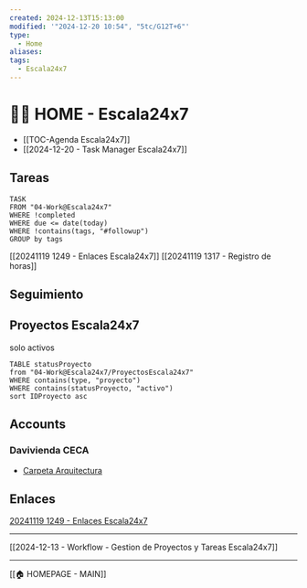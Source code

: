 ```yaml
---
created: 2024-12-13T15:13:00
modified: '"2024-12-20 10:54", "5tc/G12T+6"'
type:
  - Home
aliases: 
tags:
  - Escala24x7
---
```

# 👨‍🏭 HOME - Escala24x7

- [[TOC-Agenda Escala24x7]]
- [[2024-12-20 - Task Manager Escala24x7]]


## Tareas

```dataview
TASK
FROM "04-Work@Escala24x7"
WHERE !completed
WHERE due <= date(today)
WHERE !contains(tags, "#followup")
GROUP by tags
```


[[20241119 1249 - Enlaces Escala24x7]]
[[20241119 1317 - Registro de horas]]




## Seguimiento
## Proyectos Escala24x7
solo activos
```dataview
TABLE statusProyecto
from "04-Work@Escala24x7/ProyectosEscala24x7"
WHERE contains(type, "proyecto")
WHERE contains(statusProyecto, "activo")
sort IDProyecto asc
```

## Accounts
### Davivienda CECA
- [Carpeta Arquitectura](https://drive.google.com/drive/folders/1D-QKvglLwwTeO6GmhitXAkN0pkraHXOu?usp=drive_link)
## Enlaces  
[20241119 1249 - Enlaces Escala24x7](20241119%201249%20-%20Enlaces%20Escala24x7.md)



-----
[[2024-12-13 - Workflow - Gestion de Proyectos y Tareas Escala24x7]]



---
[[🏠 HOMEPAGE - MAIN]]
